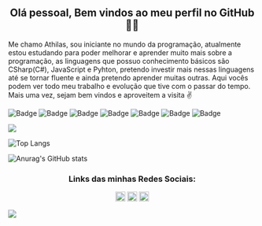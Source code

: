 <h2 align="center">Olá pessoal, Bem vindos ao meu perfil no GitHub 👋😄</h2>

<p>Me chamo Athilas, sou iniciante no mundo da programação, atualmente estou estudando para poder melhorar e aprender muito mais sobre a programação, as linguagens que possuo conhecimento básicos são CSharp(C#), JavaScript e Pyhton, pretendo investir mais nessas linguagens até se tornar fluente e ainda pretendo aprender muitas outras. Aqui vocês podem ver todo meu trabalho e evolução que tive com o passar do tempo. Mais uma vez, sejam bem vindos e aproveitem a visita ✌️</p>

![Badge](https://img.shields.io/badge/HTML-html-orange)  ![Badge](https://img.shields.io/badge/CSS-css-blue)  ![Badge](https://img.shields.io/badge/Js-javascript-yellow)  ![Badge](https://img.shields.io/badge/C%23-csharp-green)  ![Badge](https://img.shields.io/badge/Py-python-blue)  ![Badge](https://img.shields.io/badge/React-react-blue)  ![Badge](https://img.shields.io/badge/NodeJs-nodejs-green)

![](https://komarev.com/ghpvc/?username=Athilas-Silva)
  
![Top Langs](https://github-readme-stats.vercel.app/api/top-langs/?username=Athilas-Silva&layout=compact&theme=react)
  
![Anurag's GitHub stats](https://github-readme-stats.vercel.app/api?username=Athilas-Silva&theme=react&show_icons=true)

<h3 align="center">Links das minhas Redes Sociais:</h3>

<p align="center">
  <a href="https://www.instagram.com/athilassilva/"><img src="https://cdn.jsdelivr.net/npm/simple-icons@3.0.1/icons/instagram.svg" alt="Instagram" height="20" width="20"/></a>
  <a href="https://www.linkedin.com/in/athilas-soares-silva-204541206/"><img src="https://cdn.jsdelivr.net/npm/simple-icons@3.0.1/icons/linkedin.svg" alt="Linkedln" height="20" width="20"/></a>
  <a href="https://www.facebook.com/athilas.silva"><img src="https://cdn.jsdelivr.net/npm/simple-icons@3.0.1/icons/facebook.svg" alt="Facebook" height="20" width="20"/></a>
</p>

![](https://hit.yhype.me/github/profile?user_id=71888055)

<!--
**Athilas-Silva/athilas-silva** is a ✨ _special_ ✨ repository because its `README.md` (this file) appears on your GitHub profile.

Here are some ideas to get you started:

- 🔭 I’m currently working on ...
- 🌱 I’m currently learning ...
- 👯 I’m looking to collaborate on ...
- 🤔 I’m looking for help with ...
- 💬 Ask me about ...
- 📫 How to reach me: ...
- 😄 Pronouns: ...
- ⚡ Fun fact: ...
### Hi there 👋
-->
